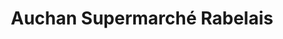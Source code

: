---
title: "Auchan Supermarché Rabelais"
url: /tours/auchan-supermarche-rabelais/
shop: Supermarkt
---
